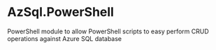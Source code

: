 # AzSql.PowerShell
 PowerShell module to allow PowerShell scripts to easy perform CRUD operations against Azure SQL database

